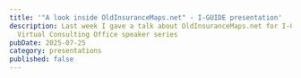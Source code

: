 ```yaml
---
title: '"A look inside OldInsuranceMaps.net" - I-GUIDE presentation'
description: Last week I gave a talk about OldInsuranceMaps.net for I-GUIDE's
  Virtual Consulting Office speaker series
pubDate: 2025-07-25
category: presentations
published: false
---
```

